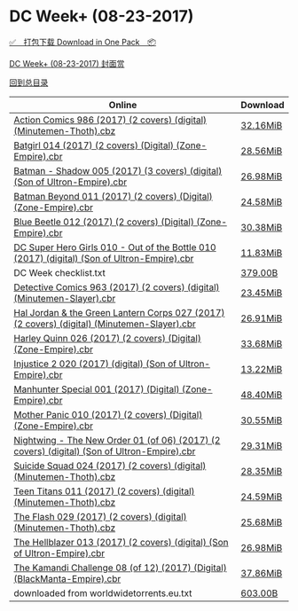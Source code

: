# DC Week+ (08-23-2017)

[✅&emsp;打包下载 Download in One Pack&emsp;📦](https://pan.baidu.com/s/1eSIo0x0)

[DC Week+ (08-23-2017) 封面赏](/https://github.com/alicewish/markdown/blob/master/cover/DC-Week-08-23-2017-Covers.md)



[回到总目录](https://github.com/alicewish/markdown/blob/master/Catalogs.md)



Online | Download
--- | ---
[Action Comics 986 (2017) (2 covers) (digital) (Minutemen-Thoth).cbz](https://github.com/alicewish/markdown/blob/master/comic/Action-Comics-986-2017-2-covers-digital-Minutemen-Thoth-cbz.md) | [32.16MiB](https://pan.baidu.com/s/1eSIo0x0#list/path=%2FDC%20Week%202017%20Q3%2FDC%20Week%2B%20%2808-23-2017%29%2F%E3%82%A2%E3%82%A6%E3%82%AB%E3%82%A2%E3%82%BF%E3%82%A6%E3%82%AF%E3%82%AA%E3%82%BD%E3%82%A6%E3%82%BD%E3%82%B9%E3%82%B5%E3%82%BF%E3%82%AA%E3%82%B1%E3%82%A6%E3%82%B5%E3%82%AA%E3%82%B7%E3%82%A2%E3%82%B9%E3%82%B1%E3%82%B5%E3%82%BB%E3%82%B7%E3%82%BB%E3%82%A8%E3%82%B9%E3%82%AB%E3%82%AB%E3%82%AA&parentPath=%2FDC%20Week%202017%20Q3)
[Batgirl 014 (2017) (2 covers) (Digital) (Zone-Empire).cbr](https://github.com/alicewish/markdown/blob/master/comic/Batgirl-014-2017-2-covers-Digital-Zone-Empire-cbr.md) | [28.56MiB](https://pan.baidu.com/s/1eSIo0x0#list/path=%2FDC%20Week%202017%20Q3%2FDC%20Week%2B%20%2808-23-2017%29%2F%E3%82%B3%E3%82%BF%E3%82%BF%E3%82%B7%E3%82%A4%E3%82%B5%E3%82%A4%E3%82%A6%E3%82%B5%E3%82%B9%E3%82%BB%E3%82%AA%E3%82%BF%E3%82%AA%E3%82%AD%E3%82%AD%E3%82%B7%E3%82%B5%E3%82%A8%E3%82%AA%E3%82%A2%E3%82%A6%E3%82%B9%E3%82%B1%E3%82%A4%E3%82%BD%E3%82%B7%E3%82%B5%E3%82%B1%E3%82%A2%E3%82%AF%E3%82%BF&parentPath=%2FDC%20Week%202017%20Q3)
[Batman - Shadow 005 (2017) (3 covers) (digital) (Son of Ultron-Empire).cbr](https://github.com/alicewish/markdown/blob/master/comic/Batman-Shadow-005-2017-3-covers-digital-Son-of-Ultron-Empire-cbr.md) | [26.98MiB](https://pan.baidu.com/s/1eSIo0x0#list/path=%2FDC%20Week%202017%20Q3%2FDC%20Week%2B%20%2808-23-2017%29%2F%E3%82%AF%E3%82%AB%E3%82%B1%E3%82%A6%E3%82%BB%E3%82%A6%E3%82%AA%E3%82%A6%E3%82%BD%E3%82%BB%E3%82%BB%E3%82%A4%E3%82%AF%E3%82%B7%E3%82%AF%E3%82%AD%E3%82%B7%E3%82%AF%E3%82%A6%E3%82%A2%E3%82%A8%E3%82%BB%E3%82%B7%E3%82%B9%E3%82%B9%E3%82%B1%E3%82%AA%E3%82%A8%E3%82%B7%E3%82%B1%E3%82%A8%E3%82%B9&parentPath=%2FDC%20Week%202017%20Q3)
[Batman Beyond 011 (2017) (2 covers) (Digital) (Zone-Empire).cbr](https://github.com/alicewish/markdown/blob/master/comic/Batman-Beyond-011-2017-2-covers-Digital-Zone-Empire-cbr.md) | [24.58MiB](https://pan.baidu.com/s/1eSIo0x0#list/path=%2FDC%20Week%202017%20Q3%2FDC%20Week%2B%20%2808-23-2017%29%2F%E3%82%AF%E3%82%AF%E3%82%B3%E3%82%B3%E3%82%AF%E3%82%AA%E3%82%A8%E3%82%AD%E3%82%AF%E3%82%B1%E3%82%BB%E3%82%BB%E3%82%A2%E3%82%B7%E3%82%AA%E3%82%B7%E3%82%B7%E3%82%AB%E3%82%A8%E3%82%BF%E3%82%A8%E3%82%A4%E3%82%BD%E3%82%BF%E3%82%A4%E3%82%A2%E3%82%A4%E3%82%BF%E3%82%AF%E3%82%B1%E3%82%A4%E3%82%AB&parentPath=%2FDC%20Week%202017%20Q3)
[Blue Beetle 012 (2017) (2 covers) (Digital) (Zone-Empire).cbr](https://github.com/alicewish/markdown/blob/master/comic/Blue-Beetle-012-2017-2-covers-Digital-Zone-Empire-cbr.md) | [30.38MiB](https://pan.baidu.com/s/1eSIo0x0#list/path=%2FDC%20Week%202017%20Q3%2FDC%20Week%2B%20%2808-23-2017%29%2F%E3%82%BF%E3%82%B9%E3%82%AB%E3%82%B7%E3%82%B3%E3%82%AF%E3%82%AF%E3%82%AA%E3%82%B7%E3%82%B9%E3%82%B9%E3%82%AF%E3%82%BF%E3%82%A6%E3%82%B7%E3%82%A8%E3%82%AF%E3%82%A6%E3%82%AB%E3%82%B3%E3%82%A4%E3%82%BF%E3%82%B7%E3%82%BF%E3%82%AF%E3%82%B3%E3%82%A4%E3%82%BD%E3%82%BD%E3%82%A2%E3%82%BD%E3%82%B9&parentPath=%2FDC%20Week%202017%20Q3)
[DC Super Hero Girls 010 - Out of the Bottle 010 (2017) (digital) (Son of Ultron-Empire).cbr](https://github.com/alicewish/markdown/blob/master/comic/DC-Super-Hero-Girls-010-Out-of-Bottle-010-2017-digital-Son-of-Ultron-Empire-cbr.md) | [11.83MiB](https://pan.baidu.com/s/1eSIo0x0#list/path=%2FDC%20Week%202017%20Q3%2FDC%20Week%2B%20%2808-23-2017%29%2F%E3%82%AB%E3%82%B5%E3%82%B3%E3%82%B9%E3%82%B9%E3%82%A8%E3%82%B7%E3%82%BF%E3%82%A2%E3%82%B5%E3%82%A2%E3%82%A4%E3%82%B9%E3%82%B7%E3%82%B5%E3%82%BB%E3%82%B7%E3%82%AA%E3%82%BF%E3%82%AD%E3%82%B5%E3%82%AA%E3%82%A8%E3%82%A2%E3%82%B9%E3%82%A4%E3%82%A8%E3%82%BD%E3%82%AD%E3%82%B3%E3%82%AD%E3%82%B5&parentPath=%2FDC%20Week%202017%20Q3)
DC Week checklist.txt | [379.00B](https://pan.baidu.com/s/1eSIo0x0#list/path=%2FDC%20Week%202017%20Q3%2FDC%20Week%2B%20%2808-23-2017%29%2F%E3%82%A6%E3%82%AD%E3%82%B3%E3%82%AD%E3%82%AA%E3%82%A6%E3%82%AA%E3%82%B3%E3%82%A2%E3%82%B9%E3%82%B1%E3%82%AB%E3%82%A4%E3%82%AA%E3%82%B7%E3%82%B1%E3%82%B5%E3%82%B7%E3%82%AD%E3%82%AA%E3%82%B3%E3%82%A8%E3%82%BF%E3%82%B5%E3%82%A2%E3%82%BD%E3%82%BF%E3%82%BB%E3%82%A8%E3%82%A4%E3%82%BD%E3%82%AB&parentPath=%2FDC%20Week%202017%20Q3)
[Detective Comics 963 (2017) (2 covers) (digital) (Minutemen-Slayer).cbr](https://github.com/alicewish/markdown/blob/master/comic/Detective-Comics-963-2017-2-covers-digital-Minutemen-Slayer-cbr.md) | [23.45MiB](https://pan.baidu.com/s/1eSIo0x0#list/path=%2FDC%20Week%202017%20Q3%2FDC%20Week%2B%20%2808-23-2017%29%2F%E3%82%AA%E3%82%B1%E3%82%BF%E3%82%A8%E3%82%BB%E3%82%AD%E3%82%A4%E3%82%A4%E3%82%B1%E3%82%A4%E3%82%AF%E3%82%BB%E3%82%A6%E3%82%AA%E3%82%BF%E3%82%AA%E3%82%A2%E3%82%BB%E3%82%A8%E3%82%AB%E3%82%BB%E3%82%A2%E3%82%A2%E3%82%AD%E3%82%BD%E3%82%B5%E3%82%A2%E3%82%A8%E3%82%BD%E3%82%BB%E3%82%BF%E3%82%BF&parentPath=%2FDC%20Week%202017%20Q3)
[Hal Jordan & the Green Lantern Corps 027 (2017) (2 covers) (digital) (Minutemen-Slayer).cbr](https://github.com/alicewish/markdown/blob/master/comic/Hal-Jordan-Green-Lantern-Corps-027-2017-2-covers-digital-Minutemen-Slayer-cbr.md) | [26.91MiB](https://pan.baidu.com/s/1eSIo0x0#list/path=%2FDC%20Week%202017%20Q3%2FDC%20Week%2B%20%2808-23-2017%29%2F%E3%82%B3%E3%82%B5%E3%82%A8%E3%82%A8%E3%82%BD%E3%82%A4%E3%82%AD%E3%82%B7%E3%82%A4%E3%82%BD%E3%82%AF%E3%82%A8%E3%82%AF%E3%82%BB%E3%82%A8%E3%82%B9%E3%82%B5%E3%82%AB%E3%82%B1%E3%82%A8%E3%82%A2%E3%82%A4%E3%82%B9%E3%82%BD%E3%82%B7%E3%82%AA%E3%82%B3%E3%82%A6%E3%82%A4%E3%82%A6%E3%82%AA%E3%82%A4&parentPath=%2FDC%20Week%202017%20Q3)
[Harley Quinn 026 (2017) (2 covers) (Digital) (Zone-Empire).cbr](https://github.com/alicewish/markdown/blob/master/comic/Harley-Quinn-026-2017-2-covers-Digital-Zone-Empire-cbr.md) | [33.68MiB](https://pan.baidu.com/s/1eSIo0x0#list/path=%2FDC%20Week%202017%20Q3%2FDC%20Week%2B%20%2808-23-2017%29%2F%E3%82%BB%E3%82%A6%E3%82%AD%E3%82%BD%E3%82%A2%E3%82%AD%E3%82%AF%E3%82%BB%E3%82%AB%E3%82%A4%E3%82%A8%E3%82%B7%E3%82%B5%E3%82%B5%E3%82%AD%E3%82%BB%E3%82%A2%E3%82%B7%E3%82%A6%E3%82%B3%E3%82%AB%E3%82%A6%E3%82%BF%E3%82%A4%E3%82%B7%E3%82%B7%E3%82%B5%E3%82%BB%E3%82%B3%E3%82%A4%E3%82%A8%E3%82%AD&parentPath=%2FDC%20Week%202017%20Q3)
[Injustice 2 020 (2017) (digital) (Son of Ultron-Empire).cbr](https://github.com/alicewish/markdown/blob/master/comic/Injustice-2-020-2017-digital-Son-of-Ultron-Empire-cbr.md) | [13.22MiB](https://pan.baidu.com/s/1eSIo0x0#list/path=%2FDC%20Week%202017%20Q3%2FDC%20Week%2B%20%2808-23-2017%29%2F%E3%82%AA%E3%82%AA%E3%82%B9%E3%82%B9%E3%82%BD%E3%82%B1%E3%82%B3%E3%82%AB%E3%82%B9%E3%82%AB%E3%82%B1%E3%82%A8%E3%82%AB%E3%82%B1%E3%82%A6%E3%82%BB%E3%82%B7%E3%82%BD%E3%82%A4%E3%82%A8%E3%82%BB%E3%82%B1%E3%82%B5%E3%82%AD%E3%82%AF%E3%82%B3%E3%82%AF%E3%82%BD%E3%82%A2%E3%82%A8%E3%82%A8%E3%82%B3&parentPath=%2FDC%20Week%202017%20Q3)
[Manhunter Special 001 (2017) (Digital) (Zone-Empire).cbr](https://github.com/alicewish/markdown/blob/master/comic/Manhunter-Special-001-2017-Digital-Zone-Empire-cbr.md) | [48.40MiB](https://pan.baidu.com/s/1eSIo0x0#list/path=%2FDC%20Week%202017%20Q3%2FDC%20Week%2B%20%2808-23-2017%29%2F%E3%82%AD%E3%82%B3%E3%82%B7%E3%82%AD%E3%82%B3%E3%82%BD%E3%82%B9%E3%82%B7%E3%82%B3%E3%82%B9%E3%82%A4%E3%82%A8%E3%82%AA%E3%82%A4%E3%82%BD%E3%82%BF%E3%82%BB%E3%82%AB%E3%82%BB%E3%82%B9%E3%82%A6%E3%82%AA%E3%82%A2%E3%82%B3%E3%82%B7%E3%82%AD%E3%82%AF%E3%82%B9%E3%82%B9%E3%82%A2%E3%82%AA%E3%82%B3&parentPath=%2FDC%20Week%202017%20Q3)
[Mother Panic 010 (2017) (2 covers) (Digital) (Zone-Empire).cbr](https://github.com/alicewish/markdown/blob/master/comic/Mother-Panic-010-2017-2-covers-Digital-Zone-Empire-cbr.md) | [30.55MiB](https://pan.baidu.com/s/1eSIo0x0#list/path=%2FDC%20Week%202017%20Q3%2FDC%20Week%2B%20%2808-23-2017%29%2F%E3%82%AA%E3%82%B3%E3%82%AB%E3%82%A8%E3%82%BD%E3%82%B1%E3%82%A2%E3%82%AD%E3%82%BD%E3%82%B1%E3%82%B7%E3%82%B5%E3%82%A8%E3%82%AD%E3%82%B5%E3%82%BB%E3%82%BD%E3%82%B9%E3%82%A2%E3%82%BF%E3%82%A8%E3%82%AA%E3%82%A6%E3%82%AB%E3%82%AB%E3%82%AA%E3%82%B7%E3%82%AA%E3%82%BF%E3%82%A8%E3%82%B3%E3%82%B9&parentPath=%2FDC%20Week%202017%20Q3)
[Nightwing - The New Order 01 (of 06) (2017) (2 covers) (digital) (Son of Ultron-Empire).cbr](https://github.com/alicewish/markdown/blob/master/comic/Nightwing-New-Order-01-of-06-2017-2-covers-digital-Son-of-Ultron-Empire-cbr.md) | [29.31MiB](https://pan.baidu.com/s/1eSIo0x0#list/path=%2FDC%20Week%202017%20Q3%2FDC%20Week%2B%20%2808-23-2017%29%2F%E3%82%A4%E3%82%BD%E3%82%AF%E3%82%B9%E3%82%BB%E3%82%B9%E3%82%A8%E3%82%B1%E3%82%A2%E3%82%AA%E3%82%B1%E3%82%B9%E3%82%AF%E3%82%A2%E3%82%A2%E3%82%A2%E3%82%AB%E3%82%A4%E3%82%BB%E3%82%AB%E3%82%BB%E3%82%AD%E3%82%B3%E3%82%A8%E3%82%A8%E3%82%BF%E3%82%A8%E3%82%AF%E3%82%BD%E3%82%AA%E3%82%B9%E3%82%A2&parentPath=%2FDC%20Week%202017%20Q3)
[Suicide Squad 024 (2017) (2 covers) (digital) (Minutemen-Thoth).cbz](https://github.com/alicewish/markdown/blob/master/comic/Suicide-Squad-024-2017-2-covers-digital-Minutemen-Thoth-cbz.md) | [28.35MiB](https://pan.baidu.com/s/1eSIo0x0#list/path=%2FDC%20Week%202017%20Q3%2FDC%20Week%2B%20%2808-23-2017%29%2F%E3%82%B7%E3%82%B1%E3%82%A6%E3%82%B5%E3%82%BF%E3%82%AA%E3%82%BD%E3%82%A4%E3%82%B5%E3%82%A4%E3%82%AB%E3%82%AD%E3%82%A8%E3%82%B9%E3%82%B5%E3%82%BF%E3%82%AA%E3%82%B7%E3%82%A8%E3%82%A2%E3%82%A8%E3%82%A2%E3%82%B1%E3%82%BD%E3%82%BB%E3%82%AB%E3%82%B7%E3%82%A8%E3%82%AA%E3%82%B7%E3%82%BD%E3%82%AF&parentPath=%2FDC%20Week%202017%20Q3)
[Teen Titans 011 (2017) (2 covers) (digital) (Minutemen-Thoth).cbz](https://github.com/alicewish/markdown/blob/master/comic/Teen-Titans-011-2017-2-covers-digital-Minutemen-Thoth-cbz.md) | [24.59MiB](https://pan.baidu.com/s/1eSIo0x0#list/path=%2FDC%20Week%202017%20Q3%2FDC%20Week%2B%20%2808-23-2017%29%2F%E3%82%AD%E3%82%B9%E3%82%AB%E3%82%B5%E3%82%B5%E3%82%A4%E3%82%B7%E3%82%AA%E3%82%A6%E3%82%BB%E3%82%BF%E3%82%AD%E3%82%A6%E3%82%BB%E3%82%BB%E3%82%BD%E3%82%A6%E3%82%BD%E3%82%BF%E3%82%A6%E3%82%B1%E3%82%BF%E3%82%B9%E3%82%B1%E3%82%A4%E3%82%B9%E3%82%A8%E3%82%A8%E3%82%B5%E3%82%B1%E3%82%AD%E3%82%AB&parentPath=%2FDC%20Week%202017%20Q3)
[The Flash 029 (2017) (2 covers) (digital) (Minutemen-Thoth).cbz](https://github.com/alicewish/markdown/blob/master/comic/Flash-029-2017-2-covers-digital-Minutemen-Thoth-cbz.md) | [25.68MiB](https://pan.baidu.com/s/1eSIo0x0#list/path=%2FDC%20Week%202017%20Q3%2FDC%20Week%2B%20%2808-23-2017%29%2F%E3%82%AB%E3%82%AA%E3%82%A8%E3%82%BB%E3%82%AD%E3%82%BD%E3%82%B5%E3%82%A6%E3%82%B5%E3%82%B1%E3%82%AA%E3%82%AB%E3%82%A2%E3%82%A4%E3%82%B1%E3%82%B5%E3%82%AD%E3%82%A6%E3%82%AD%E3%82%AB%E3%82%A8%E3%82%BD%E3%82%AA%E3%82%BD%E3%82%AB%E3%82%B3%E3%82%BD%E3%82%AB%E3%82%BD%E3%82%B9%E3%82%A6%E3%82%B7&parentPath=%2FDC%20Week%202017%20Q3)
[The Hellblazer 013 (2017) (2 covers) (digital) (Son of Ultron-Empire).cbr](https://github.com/alicewish/markdown/blob/master/comic/Hellblazer-013-2017-2-covers-digital-Son-of-Ultron-Empire-cbr.md) | [26.98MiB](https://pan.baidu.com/s/1eSIo0x0#list/path=%2FDC%20Week%202017%20Q3%2FDC%20Week%2B%20%2808-23-2017%29%2F%E3%82%BD%E3%82%AF%E3%82%AD%E3%82%B5%E3%82%BD%E3%82%B9%E3%82%AA%E3%82%A4%E3%82%A4%E3%82%B7%E3%82%A4%E3%82%B3%E3%82%BB%E3%82%AF%E3%82%A4%E3%82%BD%E3%82%B1%E3%82%B3%E3%82%BD%E3%82%A2%E3%82%B3%E3%82%B5%E3%82%B3%E3%82%B1%E3%82%BD%E3%82%A8%E3%82%AF%E3%82%A6%E3%82%BF%E3%82%AF%E3%82%A6%E3%82%AD&parentPath=%2FDC%20Week%202017%20Q3)
[The Kamandi Challenge 08 (of 12) (2017) (Digital) (BlackManta-Empire).cbr](https://github.com/alicewish/markdown/blob/master/comic/Kamandi-Challenge-08-of-12-2017-Digital-BlackManta-Empire-cbr.md) | [37.86MiB](https://pan.baidu.com/s/1eSIo0x0#list/path=%2FDC%20Week%202017%20Q3%2FDC%20Week%2B%20%2808-23-2017%29%2F%E3%82%BD%E3%82%A8%E3%82%A6%E3%82%B5%E3%82%B9%E3%82%BB%E3%82%AF%E3%82%B9%E3%82%A8%E3%82%B5%E3%82%B3%E3%82%AD%E3%82%A4%E3%82%BF%E3%82%AD%E3%82%AB%E3%82%A8%E3%82%AA%E3%82%A8%E3%82%AD%E3%82%BB%E3%82%BF%E3%82%A4%E3%82%B9%E3%82%B5%E3%82%A6%E3%82%AF%E3%82%A2%E3%82%BF%E3%82%A4%E3%82%AA%E3%82%BF&parentPath=%2FDC%20Week%202017%20Q3)
downloaded from worldwidetorrents.eu.txt | [603.00B](https://pan.baidu.com/s/1eSIo0x0#list/path=%2FDC%20Week%202017%20Q3%2FDC%20Week%2B%20%2808-23-2017%29%2F%E3%82%BD%E3%82%A8%E3%82%A2%E3%82%B5%E3%82%AD%E3%82%A2%E3%82%BD%E3%82%A4%E3%82%B1%E3%82%A6%E3%82%AA%E3%82%BF%E3%82%B5%E3%82%A6%E3%82%B3%E3%82%AD%E3%82%BD%E3%82%A8%E3%82%B3%E3%82%A6%E3%82%A2%E3%82%B5%E3%82%B3%E3%82%BF%E3%82%AD%E3%82%AB%E3%82%A4%E3%82%B7%E3%82%B1%E3%82%B1%E3%82%BF%E3%82%B7&parentPath=%2FDC%20Week%202017%20Q3)